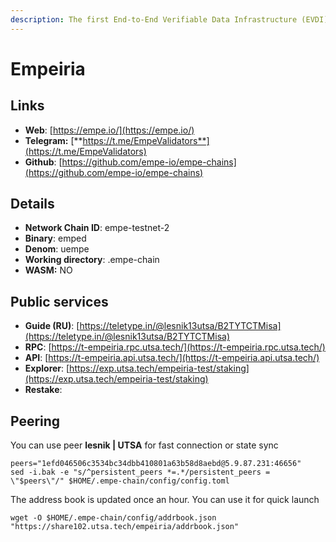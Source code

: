 ```yaml
---
description: The first End-to-End Verifiable Data Infrastructure (EVDI)
---
```


# Empeiria

## Links

* **Web**: [https://empe.io/](https://empe.io/)
* **Telegram:** [**https://t.me/EmpeValidators**](https://t.me/EmpeValidators)
* **Github**: [https://github.com/empe-io/empe-chains](https://github.com/empe-io/empe-chains)

## **Details**

* **Network Chain ID**: empe-testnet-2
* **Binary**: emped
* **Denom**: uempe
* **Working directory**: .empe-chain
* **WASM:** NO

## Public services

* **Guide (RU)**: [https://teletype.in/@lesnik13utsa/B2TYTCTMisa](https://teletype.in/@lesnik13utsa/B2TYTCTMisa)
* **RPC**: [https://t-empeiria.rpc.utsa.tech/](https://t-empeiria.rpc.utsa.tech/)
* **API**: [https://t-empeiria.api.utsa.tech/](https://t-empeiria.api.utsa.tech/)
* **Explorer**: [https://exp.utsa.tech/empeiria-test/staking](https://exp.utsa.tech/empeiria-test/staking)
* **Restake**:&#x20;

## Peering

You can use peer **lesnik | UTSA** for fast connection or state sync

```shell
peers="1efd046506c3534bc34dbb410801a63b58d8aebd@5.9.87.231:46656"
sed -i.bak -e "s/^persistent_peers *=.*/persistent_peers = \"$peers\"/" $HOME/.empe-chain/config/config.toml
```

The address book is updated once an hour. You can use it for quick launch

```shell
wget -O $HOME/.empe-chain/config/addrbook.json "https://share102.utsa.tech/empeiria/addrbook.json"
```

